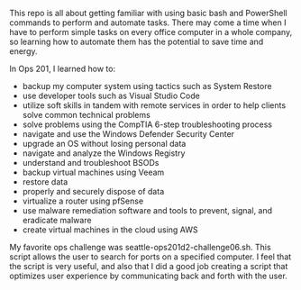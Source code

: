 This repo is all about getting familiar with using basic bash and PowerShell commands to perform and automate tasks. There may come a time when I have to perform simple tasks on every office computer in a whole company, so learning how to automate them has the potential to save time and energy.

In Ops 201, I learned how to:
- backup my computer system using tactics such as System Restore
- use developer tools such as Visual Studio Code
- utilize soft skills in tandem with remote services in order to help clients solve common technical problems
- solve problems using the CompTIA 6-step troubleshooting process
- navigate and use the Windows Defender Security Center
- upgrade an OS without losing personal data
- navigate and analyze the Windows Registry
- understand and troubleshoot BSODs
- backup virtual machines using Veeam
- restore data
- properly and securely dispose of data
- virtualize a router using pfSense
- use malware remediation software and tools to prevent, signal, and eradicate malware
- create virtual machines in the cloud using AWS

My favorite ops challenge was seattle-ops201d2-challenge06.sh. This script allows the user to search for ports on a specified computer. I feel that the script is very useful, and also that I did a good job creating a script that optimizes user experience by communicating back and forth with the user.
